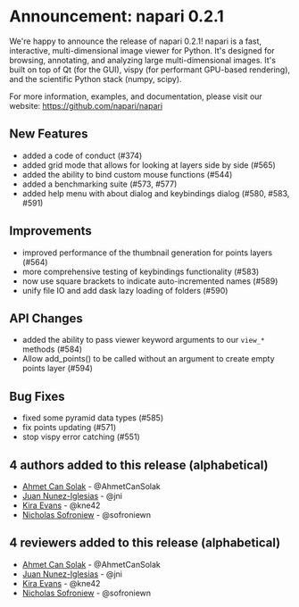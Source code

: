 # Announcement: napari 0.2.1

We're happy to announce the release of napari 0.2.1! napari is a fast, interactive, multi-dimensional image viewer for Python. It's designed for browsing, annotating, and analyzing large multi-dimensional images. It's built on top of Qt (for the GUI), vispy (for performant GPU-based rendering), and the scientific Python stack (numpy, scipy).

For more information, examples, and documentation, please visit our website: https://github.com/napari/napari

## New Features
- added a code of conduct (#374)
- added grid mode that allows for looking at layers side by side (#565)
- added the ability to bind custom mouse functions (#544)
- added a benchmarking suite (#573, #577)
- added help menu with about dialog and keybindings dialog (#580, #583, #591)

## Improvements
- improved performance of the thumbnail generation for points layers (#564)
- more comprehensive testing of keybindings functionality (#583)
- now use square brackets to indicate auto-incremented names (#589)
- unify file IO and add dask lazy loading of folders (#590)

## API Changes
- added the ability to pass viewer keyword arguments to our `view_*` methods (#584)
- Allow add_points() to be called without an argument to create empty points layer (#594)

## Bug Fixes
- fixed some pyramid data types (#585)
- fix points updating (#571)
- stop vispy error catching (#551)

## 4 authors added to this release (alphabetical)
- [Ahmet Can Solak](https://github.com/napari/napari/commits?author=AhmetCanSolak) - @AhmetCanSolak
- [Juan Nunez-Iglesias](https://github.com/napari/napari/commits?author=jni) - @jni
- [Kira Evans](https://github.com/napari/napari/commits?author=kne42) - @kne42
- [Nicholas Sofroniew](https://github.com/napari/napari/commits?author=sofroniewn) - @sofroniewn

## 4 reviewers added to this release (alphabetical)
- [Ahmet Can Solak](https://github.com/napari/napari/commits?author=AhmetCanSolak) - @AhmetCanSolak
- [Juan Nunez-Iglesias](https://github.com/napari/napari/commits?author=jni) - @jni
- [Kira Evans](https://github.com/napari/napari/commits?author=kne42) - @kne42
- [Nicholas Sofroniew](https://github.com/napari/napari/commits?author=sofroniewn) - @sofroniewn
